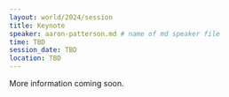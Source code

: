 ```yaml
---
layout: world/2024/session
title: Keynote
speaker: aaron-patterson.md # name of md speaker file
time: TBD
session_date: TBD
location: TBD
---
```


More information coming soon.